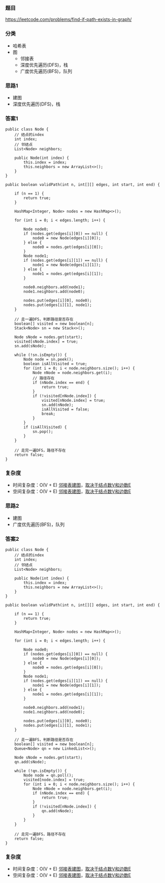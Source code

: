 ### 题目
https://leetcode.com/problems/find-if-path-exists-in-graph/

### 分类
* 哈希表
* 图
    * 邻接表
    * 深度优先遍历(DFS)，栈
    * 广度优先遍历(BFS)，队列

### 思路1
* 建图
* 深度优先遍历(DFS)，栈

### 答案1
```
public class Node {
    // 结点的index
    int index;
    // 邻结点
    List<Node> neighbors;

    public Node(int index) {
        this.index = index;
        this.neighbors = new ArrayList<>();
    }
}

public boolean validPath(int n, int[][] edges, int start, int end) {
    
    if (n == 1) {
        return true;
    }
    
    HashMap<Integer, Node> nodes = new HashMap<>();
    
    for (int i = 0; i < edges.length; i++) {
        
        Node node0;
        if (nodes.get(edges[i][0]) == null) {
            node0 = new Node(edges[i][0]);
        } else {
            node0 = nodes.get(edges[i][0]);
        }
        Node node1;
        if (nodes.get(edges[i][1]) == null) {
            node1 = new Node(edges[i][1]);
        } else {
            node1 = nodes.get(edges[i][1]);
        }
        
        node0.neighbors.add(node1);
        node1.neighbors.add(node0);
        
        nodes.put(edges[i][0], node0);
        nodes.put(edges[i][1], node1);
    }

    // 走一遍DFS，判断路径是否存在
    boolean[] visited = new boolean[n];
    Stack<Node> sn = new Stack<>();
    
    Node sNode = nodes.get(start);
    visited[sNode.index] = true;
    sn.add(sNode);
    
    while (!sn.isEmpty()) {
        Node node = sn.peek();
        boolean isAllVisited = true;
        for (int i = 0; i < node.neighbors.size(); i++) {
            Node nNode = node.neighbors.get(i);
            // 路径存在
            if (nNode.index == end) {
                return true;
            }
            if (!visited[nNode.index]) {
                visited[nNode.index] = true;
                sn.add(nNode);
                isAllVisited = false;
                break;
            }
        }
        if (isAllVisited) {
            sn.pop();
        }
    }
    
    // 走完一遍DFS，路径不存在
    return false;
}
```

### 复杂度
* 时间复杂度：O(V + E) [邻接表建图](https://github.com/HolmesJJ/CS2040S-Data-Structures-and-Algorithms/wiki/Graph-Introduction)，[取决于结点数V和边数E](https://github.com/HolmesJJ/CS2040S-Data-Structures-and-Algorithms/wiki/Breadth-First-Search(BFS)-and-Depth-First-Search(DFS))
* 空间复杂度：O(V + E) [邻接表建图](https://github.com/HolmesJJ/CS2040S-Data-Structures-and-Algorithms/wiki/Graph-Introduction)，[取决于结点数V和边数E](https://github.com/HolmesJJ/CS2040S-Data-Structures-and-Algorithms/wiki/Breadth-First-Search(BFS)-and-Depth-First-Search(DFS))

### 思路2
* 建图
* 广度优先遍历(BFS)，队列

### 答案2
```
public class Node {
    // 结点的index
    int index;
    // 邻结点
    List<Node> neighbors;

    public Node(int index) {
        this.index = index;
        this.neighbors = new ArrayList<>();
    }
}

public boolean validPath(int n, int[][] edges, int start, int end) {
    
    if (n == 1) {
        return true;
    }
    
    HashMap<Integer, Node> nodes = new HashMap<>();
    
    for (int i = 0; i < edges.length; i++) {
        
        Node node0;
        if (nodes.get(edges[i][0]) == null) {
            node0 = new Node(edges[i][0]);
        } else {
            node0 = nodes.get(edges[i][0]);
        }
        Node node1;
        if (nodes.get(edges[i][1]) == null) {
            node1 = new Node(edges[i][1]);
        } else {
            node1 = nodes.get(edges[i][1]);
        }
        
        node0.neighbors.add(node1);
        node1.neighbors.add(node0);
        
        nodes.put(edges[i][0], node0);
        nodes.put(edges[i][1], node1);
    }

    // 走一遍BFS，判断路径是否存在
    boolean[] visited = new boolean[n];
    Queue<Node> qn = new LinkedList<>();
    
    Node sNode = nodes.get(start);
    qn.add(sNode);
    
    while (!qn.isEmpty()) {
        Node node = qn.poll();
        visited[node.index] = true;
        for (int i = 0; i < node.neighbors.size(); i++) {
            Node nNode = node.neighbors.get(i);
            if (nNode.index == end) {
                return true;
            }
            if (!visited[nNode.index]) {
                qn.add(nNode);
            }
        }
    }
    
    // 走完一遍BFS，路径不存在
    return false;
}
```

### 复杂度
* 时间复杂度：O(V + E) [邻接表建图](https://github.com/HolmesJJ/CS2040S-Data-Structures-and-Algorithms/wiki/Graph-Introduction)，[取决于结点数V和边数E](https://github.com/HolmesJJ/CS2040S-Data-Structures-and-Algorithms/wiki/Breadth-First-Search(BFS)-and-Depth-First-Search(DFS))
* 空间复杂度：O(V + E) [邻接表建图](https://github.com/HolmesJJ/CS2040S-Data-Structures-and-Algorithms/wiki/Graph-Introduction)，[取决于结点数V和边数E](https://github.com/HolmesJJ/CS2040S-Data-Structures-and-Algorithms/wiki/Breadth-First-Search(BFS)-and-Depth-First-Search(DFS))

